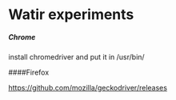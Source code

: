 # Watir experiments


##### Chrome
install chromedriver and put it in /usr/bin/


####Firefox

https://github.com/mozilla/geckodriver/releases

